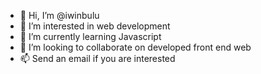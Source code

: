 - 👋 Hi, I’m @iwinbulu
- 👀 I’m interested in web development
- 🌱 I’m currently learning Javascript
- 💞️ I’m looking to collaborate on developed front end web
- 📫 Send an email if you are interested

<!---
iwinbulu/iwinbulu is a ✨ special ✨ repository because its `README.md` (this file) appears on your GitHub profile.
You can click the Preview link to take a look at your changes.
--->
